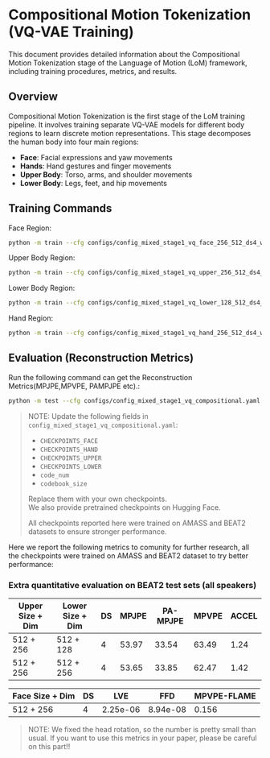 # Compositional Motion Tokenization (VQ-VAE Training)

This document provides detailed information about the Compositional Motion Tokenization stage of the Language of Motion (LoM) framework, including training procedures, metrics, and results.

## Overview

Compositional Motion Tokenization is the first stage of the LoM training pipeline. It involves training separate VQ-VAE models for different body regions to learn discrete motion representations. This stage decomposes the human body into four main regions:

- **Face**: Facial expressions and yaw movements
- **Hands**: Hand gestures and finger movements  
- **Upper Body**: Torso, arms, and shoulder movements
- **Lower Body**: Legs, feet, and hip movements

## Training Commands

Face Region:
```bash
python -m train --cfg configs/config_mixed_stage1_vq_face_256_512_ds4_wo_mesh_lr1e-4.yaml --nodebug
```

Upper Body Region:
```bash
python -m train --cfg configs/config_mixed_stage1_vq_upper_256_512_ds4_wo_mesh_lr1e-4.yaml --nodebug
```

Lower Body Region:
```bash
python -m train --cfg configs/config_mixed_stage1_vq_lower_128_512_ds4_wo_mesh_lr1e-4.yaml --nodebug
```

Hand Region:
```bash
python -m train --cfg configs/config_mixed_stage1_vq_hand_256_512_ds4_wo_mesh_lr1e-4.yaml --nodebug
```


## Evaluation (Reconstruction Metrics)


Run the following command can get the Reconstruction Metrics(MPJPE,MPVPE, PAMPJPE etc).:
```bash
python -m test --cfg configs/config_mixed_stage1_vq_compositional.yaml
```
> NOTE: Update the following fields in `config_mixed_stage1_vq_compositional.yaml`:
> - `CHECKPOINTS_FACE`
> - `CHECKPOINTS_HAND`
> - `CHECKPOINTS_UPPER`
> - `CHECKPOINTS_LOWER`
> - `code_num`
> - `codebook_size`
> 
> Replace them with your own checkpoints.  
> We also provide pretrained checkpoints on Hugging Face.
>
> All checkpoints reported here were trained on AMASS and BEAT2 datasets to ensure stronger performance.


Here we report the following metrics to comunity for further research, all the checkpoints were trained on AMASS and BEAT2 dataset to try better performance:

### Extra quantitative evaluation on BEAT2 test sets (all speakers)

| Upper Size + Dim | Lower Size + Dim | DS | MPJPE | PA-MPJPE | MPVPE | ACCEL |
|------------------|------------------|----|-------|----------|-------|-------|
|    512 + 256     |    512 + 128     | 4  | 53.97 |  33.54   | 63.49 |  1.24 |
|    512 + 256     |    512 + 256     | 4  | 53.65 |  33.85   | 62.47 |  1.42 |



| Face Size + Dim | DS |  LVE   |   FFD  | MPVPE-FLAME |
|-----------------|----|--------|--------|-------------|
|    512 + 256    | 4  |2.25e-06|8.94e-08|   0.156     |


> NOTE: We fixed the head rotation, so the number is pretty small than usual. If you want to use this metrics in your paper, please be careful on this part!!
